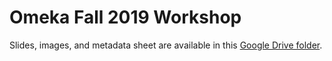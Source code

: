 # Omeka Fall 2019 Workshop
Slides, images, and metadata sheet are available in this [Google Drive folder](https://drive.google.com/drive/folders/1Z3Jv0R9fADhfwH4P8oCsjvfvlbNP3iUb?usp=sharing).
